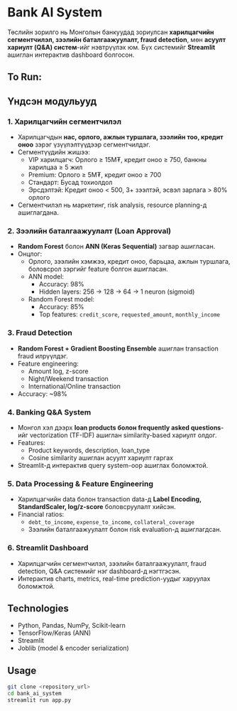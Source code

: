 # Bank AI System

Төслийн зорилго нь Монголын банкуудад зориулсан **харилцагчийн сегментчилэл, зээлийн баталгаажуулалт, fraud detection**, мөн **асуулт хариулт (Q&A) систем**-ийг нэвтрүүлэх юм. Бүх системийг **Streamlit** ашиглан интерактив dashboard болгосон.

## To Run:


## Үндсэн модульууд

### 1. Харилцагчийн сегментчилэл
- Харилцагчдын **нас, орлого, ажлын туршлага, зээлийн тоо, кредит оноо** зэрэг үзүүлэлтүүдээр сегментчилдэг.
- Сегментүүдийн жишээ:
  - VIP харилцагч: Орлого ≥ 15M₮, кредит оноо ≥ 750, банкны харилцаа ≥ 5 жил
  - Premium: Орлого ≥ 5M₮, кредит оноо ≥ 700
  - Стандарт:  Бусад тохиолдол
  - Эрсдэлтэй: Кредит оноо < 500, 3+ зээлтэй, эсвэл зарлага > 80% орлого
- Сегментчилэл нь маркетинг, risk analysis, resource planning-д ашиглагдана.

### 2. Зээлийн баталгаажуулалт (Loan Approval)
- **Random Forest** болон **ANN (Keras Sequential)** загвар ашигласан.
- Онцлог:
  - Орлого, зээлийн хэмжээ, кредит оноо, барьцаа, ажлын туршлага, боловсрол зэргийг feature болгон ашигласан.
  - ANN model:
    - Accuracy: 98%
    - Hidden layers: 256 → 128 → 64 → 1 neuron (sigmoid)
  - Random Forest model:
    - Accuracy: 85%
    - Top features: `credit_score`, `requested_amount`, `monthly_income`

### 3. Fraud Detection
- **Random Forest + Gradient Boosting Ensemble** ашиглан transaction fraud илрүүлдэг.
- Feature engineering:  
  - Amount log, z-score  
  - Night/Weekend transaction  
  - International/Online transaction  
- Accuracy: ~98%

### 4. Banking Q&A System
- Монгол хэл дээрх **loan products болон frequently asked questions**-ийг vectorization (TF-IDF) ашиглан similarity-based хариулт олдог.
- Features:
  - Product keywords, description, loan_type
  - Cosine similarity ашиглан асуулт хариулт гаргах
- Streamlit-д интерактив query system-оор ашиглах боломжтой.

### 5. Data Processing & Feature Engineering
- Харилцагчийн data болон transaction data-д **Label Encoding, StandardScaler, log/z-score** боловсруулалт хийсэн.
- Financial ratios:
  - `debt_to_income`, `expense_to_income`, `collateral_coverage`
  - Зээлийн баталгаажуулалт болон risk evaluation-д ашиглагдсан.

### 6. Streamlit Dashboard
- Харилцагчийн сегментчилэл, зээлийн баталгаажуулалт, fraud detection, Q&A системийг нэг dashboard-д нэгтгэсэн.
- Интерактив charts, metrics, real-time prediction-уудыг харуулах боломжтой.

## Technologies
- Python, Pandas, NumPy, Scikit-learn
- TensorFlow/Keras (ANN)
- Streamlit
- Joblib (model & encoder serialization)

## Usage
```bash
git clone <repository_url>
cd bank_ai_system
streamlit run app.py


